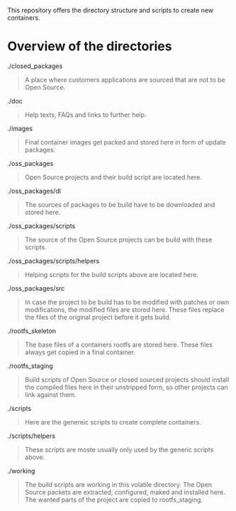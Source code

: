 This repository offers the directory structure and scripts to create new containers.

Overview of the directories
===========================
./closed_packages
> A place where customers applications are sourced that are not to be Open Source.

./doc
> Help texts, FAQs and links to further help.

./images
> Final container images get packed and stored here in form of update packages.

./oss_packages
> Open Source projects and their build script are located here.

./oss_packages/dl
> The sources of packages to be build have to be downloaded and stored here.

./oss_packages/scripts
> The source of the Open Source projects can be build with these scripts.

./oss_packages/scripts/helpers
> Helping scripts for the build scripts above are located here.

./oss_packages/src
> In case the project to be build has to be modified with patches or own modifications, the
modified files are stored here. These files replace the files of the original project before it
gets build.

./rootfs_skeleton
> The base files of a containers rootfs are stored here. These files always get copied in a final
container.

./rootfs_staging
> Build scripts of Open Source or closed sourced projects should install the compiled files here in
their unstripped form, so other projects can link against them.

./scripts
> Here are the genereic scripts to create complete containers.

./scripts/helpers
> These scripts are moste usually only used by the generic scripts above.

./working
> The build scripts are working in this volatile directory. The Open Source packets are extracted,
configured, maked and installed here. The wanted parts of the project are copied to rootfs_staging.
